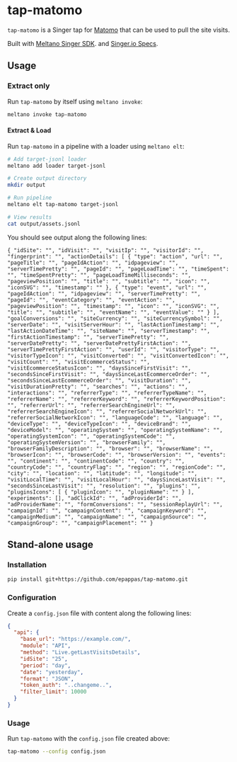 # tap-matomo

`tap-matomo` is a Singer tap for [Matomo](https://matomo.org/)
that can be used to pull the site visits.

Built with [Meltano Singer SDK](https://sdk.meltano.com/).
and [Singer.io Specs](https://github.com/singer-io).

## Usage

### Extract only

Run `tap-matomo` by itself using `meltano invoke`:

```bash
meltano invoke tap-matomo
```

#### Extract & Load

Run `tap-matomo` in a pipeline with a loader using `meltano elt`:

```bash
# Add target-jsonl loader
meltano add loader target-jsonl

# Create output directory
mkdir output

# Run pipeline
meltano elt tap-matomo target-jsonl

# View results
cat output/assets.jsonl
```

You should see output along the following lines:

```
{ "idSite": "", "idVisit": "", "visitIp": "", "visitorId": "", "fingerprint": "", "actionDetails": [ { "type": "action", "url": "", "pageTitle": "", "pageIdAction": "", "idpageview": "", "serverTimePretty": "", "pageId": "", "pageLoadTime": "", "timeSpent": "", "timeSpentPretty": "", "pageLoadTimeMilliseconds": "", "pageviewPosition": "", "title": "", "subtitle": "", "icon": "", "iconSVG": "", "timestamp": "" }, { "type": "event", "url": "", "pageIdAction": "", "idpageview": "", "serverTimePretty": "", "pageId": "", "eventCategory": "", "eventAction": "", "pageviewPosition": "", "timestamp": "", "icon": "", "iconSVG": "", "title": "", "subtitle": "", "eventName": "", "eventValue": "" } ], "goalConversions": "", "siteCurrency": "", "siteCurrencySymbol": "", "serverDate": "", "visitServerHour": "", "lastActionTimestamp": "", "lastActionDateTime": "", "siteName": "", "serverTimestamp": "", "firstActionTimestamp": "", "serverTimePretty": "", "serverDatePretty": "", "serverDatePrettyFirstAction": "", "serverTimePrettyFirstAction": "", "userId": "", "visitorType": "", "visitorTypeIcon": "", "visitConverted": "", "visitConvertedIcon": "", "visitCount": "", "visitEcommerceStatus": "", "visitEcommerceStatusIcon": "", "daysSinceFirstVisit": "", "secondsSinceFirstVisit": "", "daysSinceLastEcommerceOrder": "", "secondsSinceLastEcommerceOrder": "", "visitDuration": "", "visitDurationPretty": "", "searches": "", "actions": "", "interactions": "", "referrerType": "", "referrerTypeName": "", "referrerName": "", "referrerKeyword": "", "referrerKeywordPosition": "", "referrerUrl": "", "referrerSearchEngineUrl": "", "referrerSearchEngineIcon": "", "referrerSocialNetworkUrl": "", "referrerSocialNetworkIcon": "", "languageCode": "", "language": "", "deviceType": "", "deviceTypeIcon": "", "deviceBrand": "", "deviceModel": "", "operatingSystem": "", "operatingSystemName": "", "operatingSystemIcon": "", "operatingSystemCode": "", "operatingSystemVersion": "", "browserFamily": "", "browserFamilyDescription": "", "browser": "", "browserName": "", "browserIcon": "", "browserCode": "", "browserVersion": "", "events": "", "continent": "", "continentCode": "", "country": "", "countryCode": "", "countryFlag": "", "region": "", "regionCode": "", "city": "", "location": "", "latitude": "", "longitude": "", "visitLocalTime": "", "visitLocalHour": "", "daysSinceLastVisit": "", "secondsSinceLastVisit": "", "resolution": "", "plugins": "", "pluginsIcons": [ { "pluginIcon": "", "pluginName": "" } ], "experiments": [], "adClickId": "", "adProviderId": "", "adProviderName": "", "formConversions": "", "sessionReplayUrl": "", "campaignId": "", "campaignContent": "", "campaignKeyword": "", "campaignMedium": "", "campaignName": "", "campaignSource": "", "campaignGroup": "", "campaignPlacement": "" }
```

## Stand-alone usage

### Installation

```bash
pip install git+https://github.com/epappas/tap-matomo.git
```

### Configuration

Create a `config.json` file with content along the following lines:

```json
{
  "api": {
    "base_url": "https://example.com/",
    "module": "API",
    "method": "Live.getLastVisitsDetails",
    "idSite": "25",
    "period": "day",
    "date": "yesterday",
    "format": "JSON",
    "token_auth": "..changeme..",
    "filter_limit": 10000
  }
}
```

### Usage

Run `tap-matomo` with the `config.json` file created above:

```bash
tap-matomo --config config.json
```
